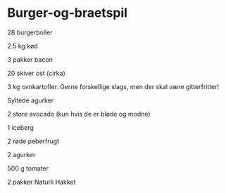 # Burger-og-braetspil

28 burgerboller

2.5 kg kød

3 pakker bacon

20 skiver ost (cirka)

3 kg ovnkartofler. Gerne forskellige slags, men der skal være gitterfritter!

Syltede agurker

2 store avocado (kun hvis de er bløde og modne)

1 iceberg

2 røde peberfrugt

2 agurker

500 g tomater

2 pakker Naturli Hakket
